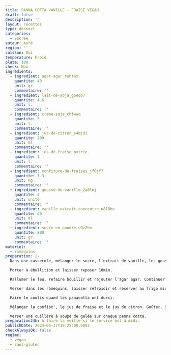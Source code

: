 ```yaml
---
title: PANNA COTTA VANILLE - FRAISE VEGAN
draft: false
description: ''
layout: recettes
type: dessert
categories:
  - Sucrée
auteur: Auré
region: ''
cuisson: Oui
temperature: Froid
plate: 100
check: Non
ingredients:
  - ingredient: agar-agar_ruhtax
    quantite: 40
    unit: gr.
    commentaire: ''
  - ingredient: lait-de-soja_gpeob7
    quantite: 4.6
    unit: l.
    commentaire: ''
  - ingredient: creme-soja_chfwwq
    quantite: 5
    unit: l.
    commentaire: ''
  - ingredient: jus-de-citron_e4mjd1
    quantite: 200
    unit: ml
    commentaire: ''
  - ingredient: jus-de-fraise_pxtrie
    quantite: 1
    unit: l.
    commentaire: ''
  - ingredient: confiture-de-fraises_jf0jf7
    quantite: 1.3
    unit: Kg
    commentaire: ''
  - ingredient: gousse-de-vanille_2a0lnj
    quantite: 4
    unit: unité
    commentaire: ''
  - ingredient: vanille-extrait-concentre_n818be
    quantite: 60
    unit: ml
    commentaire: ''
  - ingredient: sucre-en-poudre_u9z2he
    quantite: 800
    unit: gr.
    commentaire: ''
materiel:
  - ramequins
preparation: |-
  Dans une casserole, mélanger le sucre, l'extrait de vanille, les gousses de vanille fendues et raclées, la crème soja et le lait de soja.

  Porter à ébullition et laisser reposer 10min.

  Rallumer le feu, refaire bouillir et rajouter l'agar agar. Continuer à remuer pendant 2 min en ébullition puis couper le feu. Ôter les gousses.

  Verser dans les ramequins, laisser refroidir et réserver au frigo minimum 2H.

  Faire le coulis quand les panacotta ont durci.

  Mélanger la confiot', le jus de fraise et le jus de citron. Goûter. Si ça ne sent pas assez le citron, en rajouter.

  Verser une cuillère à soupe de gelée sur chaque panna cotta.
preparation24h: A faire la veille si le service est à midi.
publishDate: 2024-06-17T19:25:00.000Z
checkAlwaysOk: false
regime:
  - vegan
  - sans-gluten
---
```


